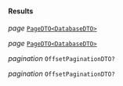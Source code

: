 

#### Results  
  
<article>

*page* [`PageDTO<DatabaseDTO>`](/docs/ssm-couchdb-models--page#database) 

</article>
<article>

*page* [`PageDTO<DatabaseDTO>`](/docs/ssm-couchdb-models--page#database) 

</article>
<article>

*pagination* `OffsetPaginationDTO?` 

</article>
<article>

*pagination* `OffsetPaginationDTO?` 

</article>


